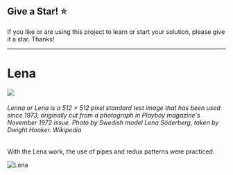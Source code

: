 ## Give a Star! :star:

If you like or are using this project to learn or start your solution, please give it a star. Thanks!
<hr>

# Lena
![](https://github.com/NisanurBulut/Lena/blob/master/src/assets/lena.png)
###### Lenna or Lena is a 512 × 512 pixel standard test image that has been used since 1973, originally cut from a photograph in Playboy magazine's November 1972 issue. Photo by Swedish model Lena Söderberg, taken by Dwight Hooker. Wikipedia

With the Lena work, the use of pipes and redux patterns were practiced.

![Lena](https://github.com/NisanurBulut/AdventureOfAngular/blob/master/Trailers/Trailer_Lena.gif)